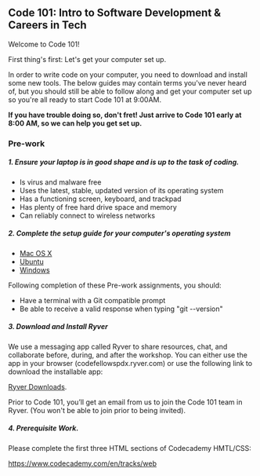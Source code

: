 Code 101: Intro to Software Development & Careers in Tech
-----------------------

Welcome to Code 101!

First thing's first: Let's get your computer set up. 

In order to write code on your computer, you need to download and install some new tools. The below guides may contain terms you've never heard of, but you should still be able to follow along and get your computer set up so you're all ready to start Code 101 at 9:00AM.

**If you have trouble doing so, don't fret! Just arrive to Code 101 early at 8:00 AM, so we can help you get set up.**

### Pre-work

##### 1. Ensure your laptop is in good shape and is up to the task of coding.

  - Is virus and malware free
  - Uses the latest, stable, updated version of its operating system
  - Has a functioning screen, keyboard, and trackpad
  - Has plenty of free hard drive space and memory
  - Can reliably connect to wireless networks

##### 2. Complete the setup guide for your computer's operating system

  - [Mac OS X](prework/mac/1_terminal.md)
  - [Ubuntu](prework/ubuntu/1_terminal.md)
  - [Windows](prework/windows/1_terminal.md)

Following completion of these Pre-work assignments, you should:
 - Have a terminal with a Git compatible prompt
 - Be able to receive a valid response when typing "git --version"

##### 3. Download and Install Ryver

We use a messaging app called Ryver to share resources, chat, and collaborate before, during, and after the workshop. 
You can either use the app in your browser (codefellowspdx.ryver.com) or use the following link to download the installable app:

[Ryver Downloads](http://ryver.com/downloads/).

Prior to Code 101, you’ll get an email from us to join the Code 101 team in Ryver. (You won't be able to join prior to being invited).


##### 4. Prerequisite Work. 

Please complete the first three HTML sections of Codecademy HMTL/CSS:

https://www.codecademy.com/en/tracks/web

